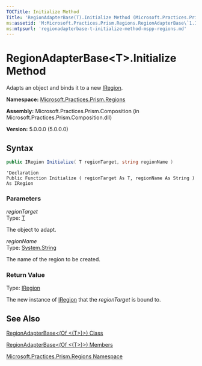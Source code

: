 ```yaml
---
TOCTitle: Initialize Method
Title: 'RegionAdapterBase(T).Initialize Method (Microsoft.Practices.Prism.Regions)'
ms:assetid: 'M:Microsoft.Practices.Prism.Regions.RegionAdapterBase\`1.Initialize(\`0,System.String)'
ms:mtpsurl: 'regionadapterbase-t-initialize-method-mspp-regions.md'
---
```


# RegionAdapterBase&lt;T&gt;.Initialize Method

Adapts an object and binds it to a new [IRegion](iregion-interface-mspp-regions).

**Namespace:** [Microsoft.Practices.Prism.Regions](mspp-regions-namespace)

**Assembly:** Microsoft.Practices.Prism.Composition (in Microsoft.Practices.Prism.Composition.dll)

**Version:** 5.0.0.0 (5.0.0.0)
## Syntax

```C#
public IRegion Initialize( T regionTarget, string regionName )
```
```VB
'Declaration
Public Function Initialize ( regionTarget As T, regionName As String ) As IRegion
```
### Parameters

*regionTarget*  
Type: [T](regionadapterbase-t-class-mspp-regions)

The object to adapt.

*regionName*  
Type: [System.String](http://msdn.microsoft.com/en-us/library/s1wwdcbf)

The name of the region to be created.

### Return Value

Type: [IRegion](iregion-interface-mspp-regions)

The new instance of [IRegion](iregion-interface-mspp-regions) that the *regionTarget* is bound to.

## See Also
[RegionAdapterBase&lt;(Of &lt;(T&gt;)&gt;) Class](regionadapterbase-t-class-mspp-regions)

[RegionAdapterBase&lt;(Of &lt;(T&gt;)&gt;) Members](regionadapterbase-t-members-mspp-regions)

[Microsoft.Practices.Prism.Regions Namespace](mspp-regions-namespace)

